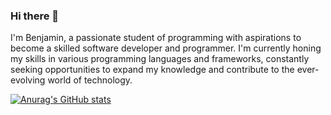 ### Hi there 👋

I'm Benjamin, a passionate student of programming with aspirations to become a skilled software developer and programmer. I'm currently honing my skills in various programming languages and frameworks, constantly seeking opportunities to expand my knowledge and contribute to the ever-evolving world of technology.

[![Anurag's GitHub stats](https://github-readme-stats.vercel.app/api?username=benja-keen)](https://github.com/anuraghazra/github-readme-stats)
